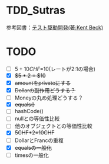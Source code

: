 # TDD_Sutras
参考図書：[テスト駆動開発(著:Kent Beck)](https://www.amazon.co.jp/%E3%83%86%E3%82%B9%E3%83%88%E9%A7%86%E5%8B%95%E9%96%8B%E7%99%BA-Kent-Beck/dp/4274217884)

# TODO
- [ ] $5+10CHF=$10(レートが2:1の場合)
- [x] ~~$5 * 2 = $10~~
- [x] ~~amountをprivateにする~~
- [x] ~~Dollarの副作用どうする？~~
- [ ] Moneyの丸め処理どうする？
- [x] ~~equals()~~
- [ ] hashCode()
- [ ] nullとの等価性比較
- [ ] 他のオブジェクトとの等価性比較 
- [x] ~~5CHF*2=10CHF~~
- [ ] DollarとFrancの重複
- [x] ~~equalsの一般化~~
- [ ] timesの一般化